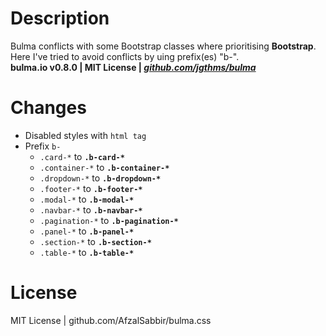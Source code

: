 # Description
Bulma conflicts with some Bootstrap classes where prioritising <strong>Bootstrap</strong>.<br>
Here I've tried to avoid conflicts by uing prefix(es) "b-".<br>
<strong>bulma.io v0.8.0 | MIT License | <a href="github.com/jgthms/bulma"><i>github.com/jgthms/bulma</i></a></strong>
# Changes
- Disabled styles with `html tag`
- Prefix `b-`
  - `.card-*`             to <strong>`.b-card-*`</strong>
  - `.container-*`        to <strong>`.b-container-*`</strong>
  - `.dropdown-*`         to <strong>`.b-dropdown-*`</strong>
  - `.footer-*`           to <strong>`.b-footer-*`</strong>
  - `.modal-*`            to <strong>`.b-modal-*`</strong>
  - `.navbar-*`           to <strong>`.b-navbar-*`</strong>
  - `.pagination-*`       to <strong>`.b-pagination-*`</strong>
  - `.panel-*`            to <strong>`.b-panel-*`</strong>
  - `.section-*`          to <strong>`.b-section-*`</strong>
  - `.table-*`            to <strong>`.b-table-*`</strong>
# License
MIT License | github.com/AfzalSabbir/bulma.css
